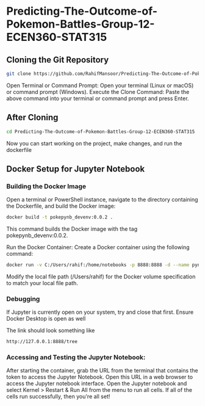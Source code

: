 # Predicting-The-Outcome-of-Pokemon-Battles-Group-12-ECEN360-STAT315

## Cloning the Git Repository


```bash
git clone https://github.com/RahifMansoor/Predicting-The-Outcome-of-Pokemon-Battles-Group-12-ECEN360-STAT315.git
```
Open Terminal or Command Prompt: Open your terminal (Linux or macOS) or command prompt (Windows).
Execute the Clone Command: Paste the above command into your terminal or command prompt and press Enter. 

## After Cloning
```bash
cd Predicting-The-Outcome-of-Pokemon-Battles-Group-12-ECEN360-STAT315
```
Now you can start working on the project, make changes, and run the dockerfile







## Docker Setup for Jupyter Notebook

### Building the Docker Image
Open a terminal or PowerShell instance, navigate to the directory containing the Dockerfile, and build the Docker image:

```bash
docker build -t pokepynb_devenv:0.0.2 .
```
This command builds the Docker image with the tag pokepynb_devenv:0.0.2.

Run the Docker Container:
Create a Docker container using the following command:

```bash 
docker run -v C:/Users/rahif:/home/notebooks -p 8888:8888 -d --name pynb_devcontainer_new pokepynb_devenv:0.0.2
```
Modify the local file path (/Users/rahif) for the Docker volume specification to match your local file path.

### Debugging
If Jupyter is currently open on your system, try and close that first.
Ensure Docker Desktop is open as well

The link should look something like

```bash
http://127.0.0.1:8888/tree
```

### Accessing and Testing the Jupyter Notebook:
After starting the container, grab the URL from the terminal that contains the token to access the Jupyter Notebook. Open this URL in a web browser to access the Jupyter notebook interface.
Open the Jupyter notebook and select Kernel > Restart & Run All from the menu to run all cells. If all of the cells run successfully, then you're all set!
